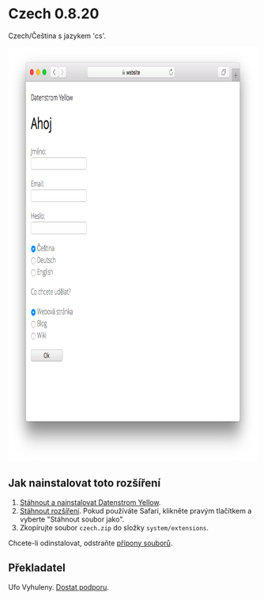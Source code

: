 Czech 0.8.20
============
Czech/Čeština s jazykem 'cs'.

<p align="center"><img src="czech-screenshot.png?raw=true" width="795" height="836" alt="Screenshot"></p>

## Jak nainstalovat toto rozšíření

1. [Stáhnout a nainstalovat Datenstrom Yellow](https://github.com/datenstrom/yellow/).
2. [Stáhnout rozšíření](https://github.com/datenstrom/yellow-extensions/raw/master/zip/czech.zip). Pokud používáte Safari, klikněte pravým tlačítkem a vyberte "Stáhnout soubor jako".
3. Zkopírujte soubor `czech.zip` do složky `system/extensions`.

Chcete-li odinstalovat, odstraňte [přípony souborů](extension.ini).

## Překladatel

Ufo Vyhuleny. [Dostat podporu](https://datenstrom.se/yellow/help/).
